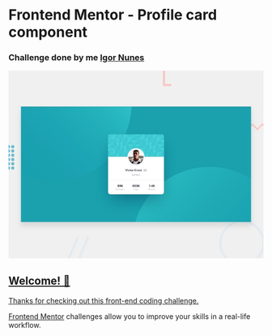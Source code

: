 # Frontend Mentor - Profile card component

<h3></a>Challenge done by me <a href="https://github.com/igornj">Igor Nunes</a></h3>
<a href="https://profile-card-component-zeta-six.vercel.app">


![Design preview for the Profile card component coding challenge](./design/desktop-preview.jpg)

## Welcome! 👋

Thanks for checking out this front-end coding challenge.

[Frontend Mentor](https://www.frontendmentor.io) challenges allow you to improve your skills in a real-life workflow.

